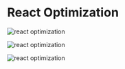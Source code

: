 # React Optimization

![react optimization](https://i.imgur.com/Hts5tAG.png)

![react optimization](https://i.imgur.com/cdrswSQ.png)

![react optimization](https://i.imgur.com/k9gI79m.png)
